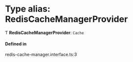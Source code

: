 # Type alias: RedisCacheManagerProvider

Ƭ **RedisCacheManagerProvider**: `Cache`

#### Defined in

redis-cache-manager.interface.ts:3
